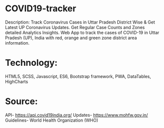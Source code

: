 # COVID19-tracker

Description: Track Coronavirus Cases in Uttar Pradesh District Wise &amp; Get Latest UP Coronavirus Updates. Get Regular Case Counts and Zones detailed Analytics Insights. Web App to track the cases of COVID-19 in Uttar Pradesh (UP), India with red, orange and green zone district area information.

# Technology: 
  HTML5,
  SCSS,
  Javascript,
  ES6,
  Bootstrap framework,
  PWA,
  DataTables,
  HighCharts
 
# Source:
API- https://api.covid19india.org/
Updates- https://www.mohfw.gov.in/
Guidelines- World Health Organization (WHO)
